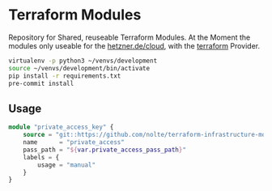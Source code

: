 # Terraform Modules

Repository for Shared, reuseable Terraform Modules.  At the Moment the modules only useable for the [hetzner.de/cloud](https://hetzner.de/cloud), with the [terraform](https://www.terraform.io/docs/providers/hcloud/index.html) Provider.


```bash
virtualenv -p python3 ~/venvs/development
source ~/venvs/development/bin/activate
pip install -r requirements.txt
pre-commit install
```


## Usage

```terraform
module "private_access_key" {
    source = "git::https://github.com/nolte/terraform-infrastructure-modules.git?ref=v0.0.1.dev"
    name      = "private_access"
    pass_path = "${var.private_access_pass_path}"
    labels = {
        usage = "manual"
    }
}
```
